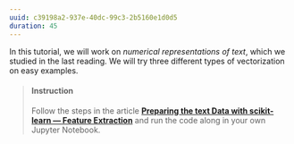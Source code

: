 ```yaml
---
uuid: c39198a2-937e-40dc-99c3-2b5160e1d0d5
duration: 45
---
```


In this tutorial, we will work on _numerical representations of text_, which we studied in the last reading. We will try three different types of vectorization on easy examples.

> #### Instruction
> Follow the steps in the article [**Preparing the text Data with scikit-learn — Feature Extraction**](https://medium.com/@vasista/preparing-the-text-data-with-scikit-learn-b31a3df567e) and run the code along in your own Jupyter Notebook.
